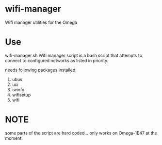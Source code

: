 # wifi-manager
Wifi manager utilities for the Omega


# Use
wifi-manager.sh
Wifi manager script is a bash script that attempts to
connect to configured networks as listed in priority.

needs following packages installed:
1) ubus
2) uci
3) iwinfo
4) wifisetup
5) wifi

# NOTE 
some parts of the script are hard coded... 
only works on Omega-1E47 at the moment.
